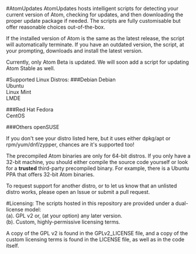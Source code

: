 #AtomUpdates
AtomUpdates hosts intelligent scripts for detecting your current version of
Atom, checking for updates, and then downloading the proper update package if
needed. The scripts are fully customisable but offer reasonable choices
out-of-the-box.

If the installed version of Atom is the same as the latest release, the script
will automatically terminate. If you have an outdated version, the script, at
your prompting, downloads and install the latest version.

Currently, only Atom Beta is updated. We will soon add a script for updating
Atom Stable as well.

#Supported Linux Distros:
###Debian
Debian  
Ubuntu  
Linux Mint  
LMDE  

###Red Hat
Fedora  
CentOS  

###Others
openSUSE

If you don't see your distro listed here, but it uses either dpkg/apt
or rpm/yum/dnf/zypper, chances are it's supported too!  

The precompiled Atom binaries are only for 64-bit distros. If you only have a
32-bit machine, you should either compile the source code yourself or look for a
**trusted** third-party precompiled binary. For example, there is a Ubuntu PPA
that offers 32-bit Atom binaries.

To request support for another distro, or to let us know that an unlisted distro
works, please open an Issue or submit a pull request.

#Licensing:
The scripts hosted in this repository are provided under a dual-license model:    
(a). GPL v2 or, (at your option) any later version.    
(b). Custom, highly-permissive licensing terms.

A copy of the GPL v2 is found in the GPLv2_LICENSE file, and a copy of the
custom licensing terms is found in the LICENSE file, as well as in the code
itself.
